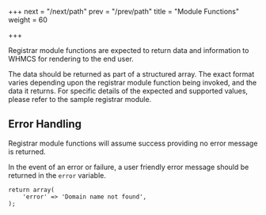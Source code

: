 +++
next = "/next/path"
prev = "/prev/path"
title = "Module Functions"
weight = 60

+++

Registrar module functions are expected to return data and information to WHMCS for rendering to the end user.

The data should be returned as part of a structured array. The exact format varies depending upon the registrar module function being invoked, and the data it returns. For specific details of the expected and supported values, please refer to the sample registrar module.

## Error Handling

Registrar module functions will assume success providing no error message is returned.

In the event of an error or failure, a user friendly error message should be returned in the `error` variable.

```
return array(
    'error' => 'Domain name not found',
);
```
